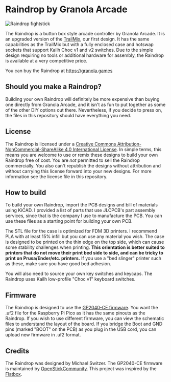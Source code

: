 # Raindrop by Granola Arcade

![Raindrop fightstick](/Images/raindrop.jpg "Raindrop fightstick")

The Raindrop is a button box style arcade controller by Granola Arcade. It is an upgraded version of the <a rel="TrailMix" href="https://github.com/michaelswitzer/granola-trailmix">TrailMix</a>, our first design. It has the same capabilities as the TrailMix but with a fully enclosed case and hotswap sockets that support Kailh Choc v1 and v2 switches. Due to the simple design requiring no tools or additional hardware for assembly, the Raindrop is available at a very competitive price.

You can buy the Raindrop at https://granola.games

## Should you make a Raindrop?
Building your own Raindrop will definitely be more expensive than buying one directly from Granola Arcade, and it isn't as fun to put together as some of the other DIY options out there. Nevertheless, if you decide to press on, the files in this repository should have everything you need.

## License
The Raindrop is licensed under a <a rel="license" href="http://creativecommons.org/licenses/by-nc-sa/4.0/">Creative Commons Attribution-NonCommercial-ShareAlike 4.0 International License</a>. In simple terms, this means you are welcome to use or remix these designs to build your own Raindrop free of cost. You are *not* permitted to sell the Raindrop commercially. You also can't republish the designs without attribution and without carrying this license forward into your new designs. For more information see the license file in this repository.

## How to build
To build your own Raindrop, import the PCB designs and bill of materials using KiCAD. I provided a list of parts that use JLCPCB's part assembly services, since that is the company I use to manufacture the PCB. You can use these files as a starting point for building your own PCB.

The STL file for the case is optimized for FDM 3D printers. I recommend PLA with at least 15% infill but you can use any material you wish. The case is designed to be printed on the thin edge on the top side, which can cause some stability challenges when printing. **This orientation is better suited to printers that do not move their print bed side to side, and can be tricky to print on Prusa/Ender/etc. printers.** If you use a "bed slinger" printer such as these, make sure you have good bed adhesion.

You will also need to source your own key switches and keycaps. The Raindrop uses Kailh low-profile "Choc v1" keyboard switches.

## Firmware
The Raindrop is designed to use the <a rel="GP2040-CE firmware" href="https://github.com/OpenStickCommunity/GP2040-CE">GP2040-CE firmware</a>. You want the .uf2 file for the Raspberry Pi Pico as it has the same pinouts as the Raindrop. If you wish to use different firmware, you can view the schematic files to understand the layout of the board. If you bridge the Boot and GND pins (marked "BOOT" on the PCB) as you plug in the USB cord, you can upload new firmware in .uf2 format.

## Credits
The Raindrop was designed by Michael Switzer. The GP2040-CE firmware is maintained by <a href="https://github.com/OpenStickCommunity">OpenStickCommunity</a>. This project was inspired by the <a href="https://github.com/jfedor2/flatbox">Flatbox</a>.

